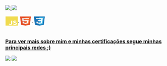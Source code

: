  <div>
   <a href="https://github.com/okhttp">
   <img height="180em" src="https://github-readme-stats.vercel.app/api?username=okhttp&show_icons=true&theme=onedark&include_all_commits=true&count_private=true"/>
   <img height="180em" src="https://github-readme-stats.vercel.app/api/top-langs/?username=okhttp&layout=compact&langs_count=6&theme=tokyonight"/>
</div>
    
<div style="display: inline_block"><br>
  <img align="center" alt="Js" height="30" width="40" src="https://raw.githubusercontent.com/devicons/devicon/master/icons/javascript/javascript-plain.svg">
  <img align="center" alt="HTML" height="30" width="40" src="https://raw.githubusercontent.com/devicons/devicon/master/icons/html5/html5-original.svg">
  <img align="center" alt="CSS" height="30" width="40" src="https://raw.githubusercontent.com/devicons/devicon/master/icons/css3/css3-original.svg">
</div>
 
<br>
 
### Para ver mais sobre mim e minhas certificações segue minhas principais redes ;)
 
<div>
  <a href="https://instagram.com/okay.rezende" target="_blank"><img src="https://img.shields.io/badge/-Instagram-%23E4405F?style=for-the-badge&logo=instagram&logoColor=white" target="_blank"></a>
  <a href="https://www.linkedin.com/in/kaylanerezende" target="_blank"><img src="https://img.shields.io/badge/-LinkedIn-%230077B5?style=for-the-badge&logo=linkedin&logoColor=white" target="_blank"></a>
</div>
